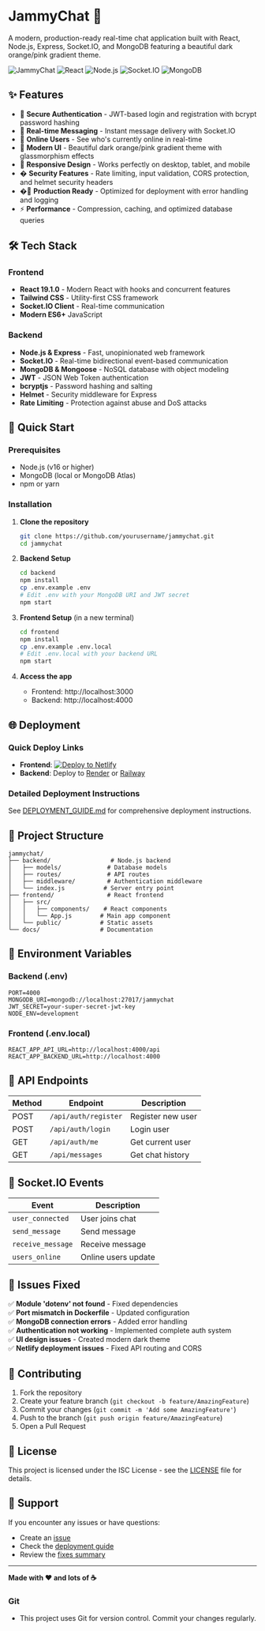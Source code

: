 # JammyChat 🚀

A modern, production-ready real-time chat application built with React, Node.js, Express, Socket.IO, and MongoDB featuring a beautiful dark orange/pink gradient theme.

![JammyChat](https://img.shields.io/badge/Status-Production%20Ready-success)
![React](https://img.shields.io/badge/React-19.1.0-blue)
![Node.js](https://img.shields.io/badge/Node.js-Express-green)
![Socket.IO](https://img.shields.io/badge/Socket.IO-Real%20Time-orange)
![MongoDB](https://img.shields.io/badge/MongoDB-Database-brightgreen)

## ✨ Features

- 🔐 **Secure Authentication** - JWT-based login and registration with bcrypt password hashing
- 💬 **Real-time Messaging** - Instant message delivery with Socket.IO
- 👥 **Online Users** - See who's currently online in real-time
- 🎨 **Modern UI** - Beautiful dark orange/pink gradient theme with glassmorphism effects
- 📱 **Responsive Design** - Works perfectly on desktop, tablet, and mobile
- �️ **Security Features** - Rate limiting, input validation, CORS protection, and helmet security headers
- �🚀 **Production Ready** - Optimized for deployment with error handling and logging
- ⚡ **Performance** - Compression, caching, and optimized database queries

## 🛠️ Tech Stack

### Frontend
- **React 19.1.0** - Modern React with hooks and concurrent features
- **Tailwind CSS** - Utility-first CSS framework
- **Socket.IO Client** - Real-time communication
- **Modern ES6+** JavaScript

### Backend  
- **Node.js & Express** - Fast, unopinionated web framework
- **Socket.IO** - Real-time bidirectional event-based communication
- **MongoDB & Mongoose** - NoSQL database with object modeling
- **JWT** - JSON Web Token authentication
- **bcryptjs** - Password hashing and salting
- **Helmet** - Security middleware for Express
- **Rate Limiting** - Protection against abuse and DoS attacks

## 🚀 Quick Start

### Prerequisites
- Node.js (v16 or higher)
- MongoDB (local or MongoDB Atlas)
- npm or yarn

### Installation

1. **Clone the repository**
   ```bash
   git clone https://github.com/yourusername/jammychat.git
   cd jammychat
   ```

2. **Backend Setup**
   ```bash
   cd backend
   npm install
   cp .env.example .env
   # Edit .env with your MongoDB URI and JWT secret
   npm start
   ```

3. **Frontend Setup** (in a new terminal)
   ```bash
   cd frontend
   npm install
   cp .env.example .env.local
   # Edit .env.local with your backend URL
   npm start
   ```

4. **Access the app**
   - Frontend: http://localhost:3000
   - Backend: http://localhost:4000

## 🌐 Deployment

### Quick Deploy Links
- **Frontend**: [![Deploy to Netlify](https://www.netlify.com/img/deploy/button.svg)](https://app.netlify.com/start/deploy?repository=https://github.com/yourusername/jammychat)
- **Backend**: Deploy to [Render](https://render.com) or [Railway](https://railway.app)

### Detailed Deployment Instructions
See [DEPLOYMENT_GUIDE.md](./DEPLOYMENT_GUIDE.md) for comprehensive deployment instructions.

## 📁 Project Structure

```
jammychat/
├── backend/                 # Node.js backend
│   ├── models/             # Database models
│   ├── routes/             # API routes
│   ├── middleware/         # Authentication middleware
│   └── index.js           # Server entry point
├── frontend/               # React frontend
│   ├── src/
│   │   ├── components/    # React components
│   │   └── App.js        # Main app component
│   └── public/           # Static assets
└── docs/                 # Documentation
```

## 🔧 Environment Variables

### Backend (.env)
```env
PORT=4000
MONGODB_URI=mongodb://localhost:27017/jammychat
JWT_SECRET=your-super-secret-jwt-key
NODE_ENV=development
```

### Frontend (.env.local)
```env
REACT_APP_API_URL=http://localhost:4000/api
REACT_APP_BACKEND_URL=http://localhost:4000
```

## 🎯 API Endpoints

| Method | Endpoint | Description |
|--------|----------|-------------|
| POST | `/api/auth/register` | Register new user |
| POST | `/api/auth/login` | Login user |
| GET | `/api/auth/me` | Get current user |
| GET | `/api/messages` | Get chat history |

## 🔌 Socket.IO Events

| Event | Description |
|-------|-------------|
| `user_connected` | User joins chat |
| `send_message` | Send message |
| `receive_message` | Receive message |
| `users_online` | Online users update |

## 🐛 Issues Fixed

✅ **Module 'dotenv' not found** - Fixed dependencies  
✅ **Port mismatch in Dockerfile** - Updated configuration  
✅ **MongoDB connection errors** - Added error handling  
✅ **Authentication not working** - Implemented complete auth system  
✅ **UI design issues** - Created modern dark theme  
✅ **Netlify deployment issues** - Fixed API routing and CORS  

## 🤝 Contributing

1. Fork the repository
2. Create your feature branch (`git checkout -b feature/AmazingFeature`)
3. Commit your changes (`git commit -m 'Add some AmazingFeature'`)
4. Push to the branch (`git push origin feature/AmazingFeature`)
5. Open a Pull Request

## 📄 License

This project is licensed under the ISC License - see the [LICENSE](LICENSE) file for details.

## 💬 Support

If you encounter any issues or have questions:
- Create an [issue](https://github.com/yourusername/jammychat/issues)
- Check the [deployment guide](./DEPLOYMENT_GUIDE.md)
- Review the [fixes summary](./FIXES_SUMMARY.md)

---

**Made with ❤️ and lots of ☕**

### Git
- This project uses Git for version control. Commit your changes regularly.
